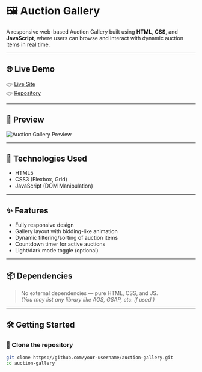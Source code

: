 # 🖼️ Auction Gallery

A responsive web-based Auction Gallery built using **HTML**, **CSS**, and **JavaScript**, where users can browse and interact with dynamic auction items in real time.

---

## 🌐 Live Demo

👉 [Live Site](https://your-live-link.com)  
👉 [Repository](https://github.com/your-username/auction-gallery)

---

## 📸 Preview

![Auction Gallery Preview](screenshot.png)

---

## 🚀 Technologies Used

- HTML5
- CSS3 (Flexbox, Grid)
- JavaScript (DOM Manipulation)

---

## ✨ Features

- Fully responsive design
- Gallery layout with bidding-like animation
- Dynamic filtering/sorting of auction items
- Countdown timer for active auctions
- Light/dark mode toggle (optional)

---

## 📦 Dependencies

> No external dependencies — pure HTML, CSS, and JS.  
> *(You may list any library like AOS, GSAP, etc. if used.)*

---

## 🛠️ Getting Started

### 📁 Clone the repository

```bash
git clone https://github.com/your-username/auction-gallery.git
cd auction-gallery
